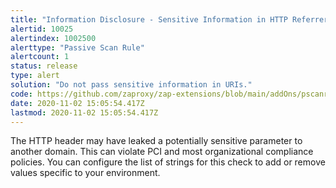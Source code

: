 ```yaml
---
title: "Information Disclosure - Sensitive Information in HTTP Referrer Header"
alertid: 10025
alertindex: 1002500
alerttype: "Passive Scan Rule"
alertcount: 1
status: release
type: alert
solution: "Do not pass sensitive information in URIs."
code: https://github.com/zaproxy/zap-extensions/blob/main/addOns/pscanrules/src/main/java/org/zaproxy/zap/extension/pscanrules/InformationDisclosureReferrerScanRule.java
date: 2020-11-02 15:05:54.417Z
lastmod: 2020-11-02 15:05:54.417Z
---
```

The HTTP header may have leaked a potentially sensitive parameter to another domain. This can violate PCI and most organizational compliance policies. You can configure the list of strings for this check to add or remove values specific to your environment.
